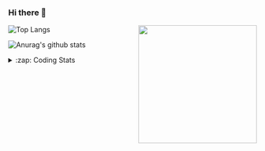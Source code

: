 ### Hi there 👋

<!--
**tao8687/tao8687** is a ✨ _special_ ✨ repository because its `README.md` (this file) appears on your GitHub profile.

Here are some ideas to get you started:

- 🔭 I’m currently working on ...
- 🌱 I’m currently learning ...
- 👯 I’m looking to collaborate on ...
- 🤔 I’m looking for help with ...
- 💬 Ask me about ...
- 📫 How to reach me: ...
- 😄 Pronouns: ...
- ⚡ Fun fact: ...
-->

<img align='right' src="https://media.giphy.com/media/M9gbBd9nbDrOTu1Mqx/giphy.gif" width="240">

  
![Top Langs](https://github-readme-stats.vercel.app/api/top-langs/?username=tao8687&layout=compact&title_color=23238E&text_color=A67D3D)

![Anurag's github stats](https://github-readme-stats.vercel.app/api?username=tao8687&show_icons=true&&text_color=A67D3D&title_color=23238E&show_icons=false&count_private=true&hide=stars)

<details>
  <summary>:zap: Coding Stats</summary>
  <br>
    
<!--START_SECTION:waka-->

```txt
From: 12 June 2024 - To: 19 June 2024

Python       6 hrs 49 mins   ████████▒░░░░░░░░░░░░░░░░   33.81 %
C++          5 hrs 24 mins   ██████▓░░░░░░░░░░░░░░░░░░   26.75 %
Other        2 hrs 54 mins   ███▓░░░░░░░░░░░░░░░░░░░░░   14.39 %
XML          1 hr 18 mins    █▓░░░░░░░░░░░░░░░░░░░░░░░   06.45 %
CMake        1 hr 1 min      █▒░░░░░░░░░░░░░░░░░░░░░░░   05.07 %
```

<!--END_SECTION:waka-->
</details>
